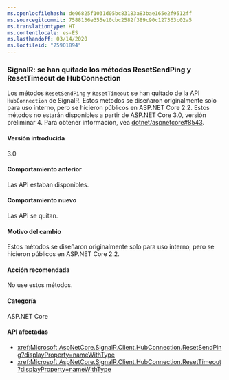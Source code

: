 ```yaml
---
ms.openlocfilehash: de06825f1031d05bc83183a83bae165e2f9512ff
ms.sourcegitcommit: 7588136e355e10cbc2582f389c90c127363c02a5
ms.translationtype: HT
ms.contentlocale: es-ES
ms.lasthandoff: 03/14/2020
ms.locfileid: "75901894"
---
```

### <a name="signalr-hubconnection-resetsendping-and-resettimeout-methods-removed"></a>SignalR: se han quitado los métodos ResetSendPing y ResetTimeout de HubConnection

Los métodos `ResetSendPing` y `ResetTimeout` se han quitado de la API `HubConnection` de SignalR. Estos métodos se diseñaron originalmente solo para uso interno, pero se hicieron públicos en ASP.NET Core 2.2. Estos métodos no estarán disponibles a partir de ASP.NET Core 3.0, versión preliminar 4. Para obtener información, vea [dotnet/aspnetcore#8543](https://github.com/dotnet/aspnetcore/issues/8543).

#### <a name="version-introduced"></a>Versión introducida

3.0

#### <a name="old-behavior"></a>Comportamiento anterior

Las API estaban disponibles.

#### <a name="new-behavior"></a>Comportamiento nuevo

Las API se quitan.

#### <a name="reason-for-change"></a>Motivo del cambio

Estos métodos se diseñaron originalmente solo para uso interno, pero se hicieron públicos en ASP.NET Core 2.2.

#### <a name="recommended-action"></a>Acción recomendada

No use estos métodos.

#### <a name="category"></a>Categoría

ASP.NET Core

#### <a name="affected-apis"></a>API afectadas

- <xref:Microsoft.AspNetCore.SignalR.Client.HubConnection.ResetSendPing?displayProperty=nameWithType>
- <xref:Microsoft.AspNetCore.SignalR.Client.HubConnection.ResetTimeout?displayProperty=nameWithType>

<!--

#### Affected APIs

- `M:Microsoft.AspNetCore.SignalR.Client.HubConnection.ResetSendPing`
- `M:Microsoft.AspNetCore.SignalR.Client.HubConnection.ResetTimeout`

-->

